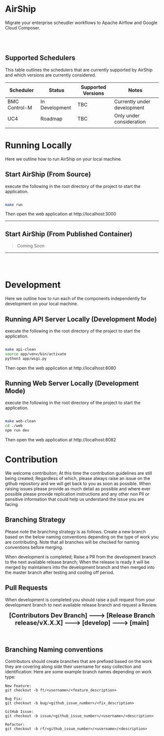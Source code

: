 # AirShip
Migrate your enterprise scheudler workflows to Apache Airflow and Google Cloud Composer. 


</br></br>

## Supported Schedulers
This table outlines the schedulers that are currently supported by AirShip and which versions are currently considered. 


| Scheduler     | Status         | Supported Versions | Notes                       |
|---------------|----------------|--------------------|-----------------------------|
| BMC Control-M | In Development | TBC                | Currently under development |
| UC4           | Roadmap        | TBC                | Only under consideration    |
|               |                |                    |                             |

# Running Locally
Here we outline how to run AirShip on your local machine.

## Start AirShip (From Source)
execute the following in the root directory of the project to start the application.

```bash

make run

```
Then open the web application at http://localhost:3000

---


## Start AirShip (From Published Container)
> Coming Soon

---

</br></br>

# Development
Here we outline how to run each of the components independently for development on your local machine.

## Running API Server Locally (Development Mode)
execute the following in the root directory of the project to start the application.

```bash

make api-clean
source app/venv/bin/activate
python3 app/wsgi.py

```
Then open the web application at http://localhost:8080

## Running Web Server Locally (Development Mode)
execute the following in the root directory of the project to start the application.

```bash

make web-clean
cd ./web
npm run dev

```
Then open the web application at http://localhost:8082


# Contribution 
We welcome contribuiton; At this time the contribution guidelines are still being created; Regardless of which, please always raise an issue on the github repository and we will get back to you as soon as possible. When raising issues please provide as much detail as possible and where ever possible please provide replication instructions and any other non PII or sensitive information that could help us understand the issue you are facing. 

## Branching Strategy 
Please note the branching strategy is as follows. Create a new branch based on the below naming conventions depending on the type of work you are contributing. Note that all branches will be checked for naming conventions before merging. 

When development is completed; Raise a PR from the development branch to the next available release branch; When the release is ready it will be merged by maintainers into the development branch and then merged into the master branch after testing and cooling off period. 

## Pull Requests
When development is completed you should raise a pull request from your development branch to next available release branch and request a Review. 

<center><span style="font-size:20px; font-weight:bold; text-align:center;">[Contributors Dev Branch] ---> [Release Branch release/vX.X.X] ---> [develop] ---> [main]</span></center></br></br>



## Branching Naming conventions  

Contributors should create branches that are prefixed based on the work they are covering along side their username for easy collection and identification:
Here are some example branch names depending on work type:

```
New Feature:
git checkout -b ft/<username>/<feature_description>
```

```
Bug Fix:
git checkout -b bug/<github_issue_number>/<fix_description>
```

```
GitHub Issue:
git checkout -b issue/<github_issue_number>/<username>/<description>
```

```
Refactor:
git checkout -b rf/<github_issue_number>/<username>/<description>
```

